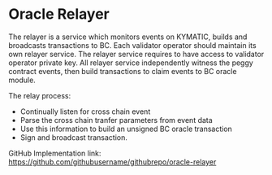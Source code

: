 # Oracle Relayer


The relayer is a service which monitors events on KYMATIC, builds and broadcasts transactions to BC. Each validator operator should maintain its own relayer service. The relayer service requires to have access to validator operator private key. All relayer service independently witness the peggy contract events, then build transactions to claim events to BC oracle module.

The relay process:

* Continually listen for cross chain event
* Parse the cross chain tranfer parameters from event data
* Use this information to build an unsigned BC oracle transaction
* Sign and broadcast transaction.


GitHub Implementation link: <https://github.com/githubusername/githubrepo/oracle-relayer>
